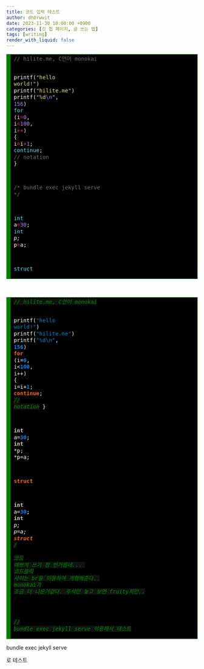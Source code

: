 ```yaml
---
title: 코드 입력 테스트
author: dh0rwwit
date: 2023-11-30 10:00:00 +0900
categories: [깃 헙 페이지, 글 쓰는 법]
tags: [writing]
render_with_liquid: false
---
```



<!-- HTML generated using hilite.me -->
<div style="font-size=20px; background: #272822; overflow:auto;width:auto;background : #000000; border:solid green; border-width:.1em .1em .1em .8em;padding:.2em .6em;"><pre style="margin: 0; line-height: 125%; font-size=16px"><span style="color: #75715e">// hilite.me, C언어 monokai</span>

<span style="color: #f8f8f2">printf(</span><span style="color: #e6db74">&quot;hello world!&quot;</span><span style="color: #f8f8f2">)</span>
<span style="color: #f8f8f2">printf(</span><span style="color: #e6db74">&quot;hilite.me&quot;</span><span style="color: #f8f8f2">)</span>
<span style="color: #f8f8f2">printf(</span><span style="color: #e6db74">&quot;%d</span><span style="color: #ae81ff">\n</span><span style="color: #e6db74">&quot;</span><span style="color: #f8f8f2">,</span> <span style="color: #ae81ff">156</span><span style="color: #f8f8f2">)</span>
<span style="color: #66d9ef">for</span> <span style="color: #f8f8f2">(i</span><span style="color: #f92672">=</span><span style="color: #ae81ff">0</span><span style="color: #f8f8f2">,</span> <span style="color: #f8f8f2">i</span><span style="color: #f92672">&lt;</span><span style="color: #ae81ff">100</span><span style="color: #f8f8f2">,</span> <span style="color: #f8f8f2">i</span><span style="color: #f92672">++</span><span style="color: #f8f8f2">)</span>
<span style="color: #f8f8f2">{</span>
    <span style="color: #f8f8f2">i</span><span style="color: #f92672">=</span><span style="color: #f8f8f2">i</span><span style="color: #f92672">+</span><span style="color: #ae81ff">1</span><span style="color: #f8f8f2">;</span>
    <span style="color: #66d9ef">continue</span><span style="color: #f8f8f2">;</span>
    <span style="color: #75715e">// notation</span>
<span style="color: #f8f8f2">}</span>

<span style="color: #75715e">/* bundle exec jekyll serve */</span>

<span style="color: #66d9ef">int</span> <span style="color: #f8f8f2">a</span><span style="color: #f92672">=</span><span style="color: #ae81ff">30</span><span style="color: #f8f8f2">;</span>
<span style="color: #66d9ef">int</span> <span style="color: #f92672">*</span><span style="color: #f8f8f2">p;</span>
<span style="color: #f92672">*</span><span style="color: #f8f8f2">p</span><span style="color: #f92672">=</span><span style="color: #f8f8f2">a;</span>

<span style="color: #66d9ef">struct</span>
</pre></div>

<br>
<br>

<!-- HTML generated using hilite.me -->
<div style="background: #111111; overflow:auto;width:auto;background : #000000; border:solid green; border-width:.1em .1em .1em .8em;padding:.2em .6em;"><pre style="margin: 0; line-height: 125%"><span style="color: #008800; font-style: italic; background-color: #0f140f">// hilite.me, C언어 monokai</span>

<span style="color: #ffffff">printf(</span><span style="color: #0086d2">&quot;hello world!&quot;</span><span style="color: #ffffff">)</span>
<span style="color: #ffffff">printf(</span><span style="color: #0086d2">&quot;hilite.me&quot;</span><span style="color: #ffffff">)</span>
<span style="color: #ffffff">printf(</span><span style="color: #0086d2">&quot;%d\n&quot;</span><span style="color: #ffffff">,</span> <span style="color: #0086f7; font-weight: bold">156</span><span style="color: #ffffff">)</span>
<span style="color: #fb660a; font-weight: bold">for</span> <span style="color: #ffffff">(i=</span><span style="color: #0086f7; font-weight: bold">0</span><span style="color: #ffffff">,</span> <span style="color: #ffffff">i&lt;</span><span style="color: #0086f7; font-weight: bold">100</span><span style="color: #ffffff">,</span> <span style="color: #ffffff">i++)</span>
<span style="color: #ffffff">{</span>
    <span style="color: #ffffff">i=i+</span><span style="color: #0086f7; font-weight: bold">1</span><span style="color: #ffffff">;</span>
    <span style="color: #fb660a; font-weight: bold">continue</span><span style="color: #ffffff">;</span>
    <span style="color: #008800; font-style: italic; background-color: #0f140f">// notation</span>
<span style="color: #ffffff">}</span>

<span style="color: #cdcaa9; font-weight: bold">int</span> <span style="color: #ffffff">a=</span><span style="color: #0086f7; font-weight: bold">30</span><span style="color: #ffffff">;</span>
<span style="color: #cdcaa9; font-weight: bold">int</span> <span style="color: #ffffff">*p;</span>
<span style="color: #ffffff">*p=a;</span>

<span style="color: #fb660a; font-weight: bold">struct</span>

<span style="color: #cdcaa9; font-weight: bold">int</span> <span style="color: #ffffff">a=</span><span style="color: #0086f7; font-weight: bold">30</span><span style="color: #ffffff">;</span> 
<span style="color: #cdcaa9; font-weight: bold">int</span> <span style="color: #ffffff">*p;</span> 
<span style="color: #ffffff">*p=a;</span> 
<span style="color: #fb660a; font-weight: bold">struct</span> 
<span style="color: #008800; font-style: italic; background-color: #0f140f">/* </span>
<span style="color: #008800; font-style: italic; background-color: #0f140f">코드 예쁘게 쓰기 참 번거롭네... </span>
<span style="color: #008800; font-style: italic; background-color: #0f140f">코드블럭 사이는 br을 이용하여 개행해준다. </span>
<span style="color: #008800; font-style: italic; background-color: #0f140f">monokai가 조금 더 나은거같다. 주석만 놓고 보면 fruity지만..</span>
<span style="color: #008800; font-style: italic; background-color: #0f140f">*/</span>

<span style="color: #008800; font-style: italic; background-color: #0f140f">// bundle exec jekyll serve 이용해서 테스트</span>
</pre></div>





bundle exec jekyll serve
 
 로 테스트
